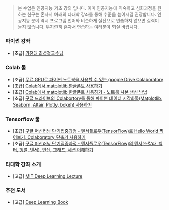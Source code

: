 
> 본 수업은 인공지능 기초 강의 입니다.
> 이미 인공지능에 익숙하고 심화과정을 원하는 친구는 혼자서 아래의 타대학 강좌를 통해 수준을 높이시길 권장합니다.
> 인공지능 분야 역시 프로그램 언어와 비슷하게 실전으로 연습하지 않으면 실력이 늘지 않습니다.
> 부지런히 혼자서 연습하는 여러분이 되실 바랍니다.


### 파이썬 강좌
- [초급] [가천대 최성철교수님 ](https://github.com/TeamLab/introduction_to_python_TEAMLAB_MOOC)

### Colab 툴 
- [초급] [무료 GPU로 파이썬 노트북을 사용할 수 있는 google Drive Colaboratory](https://www.youtube.com/watch?v=XRBXMohjQos)
- [초급] [Colab에서 matplotlib 한글폰트 사용하기](https://www.youtube.com/watch?v=XfLZH7-1pcM)
- [초급] [Colab에서 matplotlib 한글폰트 사용하기 - 노트북 사본 생성 방법](https://www.youtube.com/watch?v=8UKd5xIV2zU)
- [초급] [구글 드라이브의 Colabortory를 통해 파이썬 데이터 시각화툴(Matplotlib, Seaborn, Altair, Plotly, bokeh) 사용하기](https://www.youtube.com/watch?v=GCJQ9zbAhPo)​

### Tensorflow 툴
- [초급] [구글 머신러닝 단기집중과정 - 텐서플로우(TensorFlow)로 Hello World 찍어보기, Colaboratory 단축키 사용하기](https://www.youtube.com/watch?v=MOdFvqO7qzc)
- [초급] [구글 머신러닝 단기집중과정 - 텐서플로우(TensorFlow)의 텐서(스칼라, 벡터, 행렬, 텐서), 연산, 그래프, 세션 이해하기](https://www.youtube.com/watch?v=XLnkf7d71_4)

### 타대학 강좌 소개
- [고급] [MIT Deep Learning Lecture](https://deeplearning.mit.edu/)

### 추천 도서
- [고급] [Deep Learning Book](https://www.deeplearningbook.org/)


